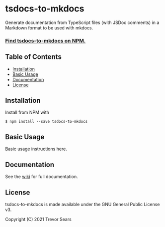# tsdocs-to-mkdocs
Generate documentation from TypeScript files (with JSDoc comments) in a Markdown format to be used with mkdocs.

### [Find tsdocs-to-mkdocs on NPM.](https://www.npmjs.com/package/tsdocs-to-mkdocs)

## Table of Contents

 - [Installation](#installation)
 - [Basic Usage](#basic-usage)
 - [Documentation](#documentation)
 - [License](#license)

## Installation
Install from NPM with
```
$ npm install --save tsdocs-to-mkdocs
```

## Basic Usage
Basic usage instructions here.

## Documentation
See the [wiki](https://github.com/T99/tsdocs-to-mkdocs/wiki) for full documentation.

## License
tsdocs-to-mkdocs is made available under the GNU General Public License v3.

Copyright (C) 2021 Trevor Sears
